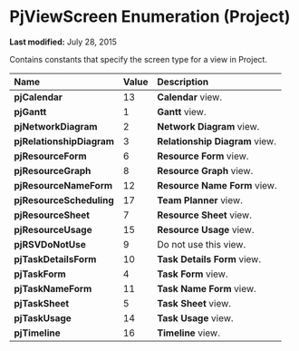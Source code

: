 
# PjViewScreen Enumeration (Project)

 **Last modified:** July 28, 2015

Contains constants that specify the screen type for a view in Project.


|**Name**|**Value**|**Description**|
|:-----|:-----|:-----|
| **pjCalendar**|13| **Calendar** view.|
| **pjGantt**|1| **Gantt** view.|
| **pjNetworkDiagram**|2| **Network Diagram** view.|
| **pjRelationshipDiagram**|3| **Relationship Diagram** view.|
| **pjResourceForm**|6| **Resource Form** view.|
| **pjResourceGraph**|8| **Resource Graph** view.|
| **pjResourceNameForm**|12| **Resource Name Form** view.|
| **pjResourceScheduling**|17| **Team Planner** view.|
| **pjResourceSheet**|7| **Resource Sheet** view.|
| **pjResourceUsage**|15| **Resource Usage** view.|
| **pjRSVDoNotUse**|9|Do not use this view.|
| **pjTaskDetailsForm**|10| **Task Details Form** view.|
| **pjTaskForm**|4| **Task Form** view.|
| **pjTaskNameForm**|11| **Task Name Form** view.|
| **pjTaskSheet**|5| **Task Sheet** view.|
| **pjTaskUsage**|14| **Task Usage** view.|
| **pjTimeline**|16| **Timeline** view.|
